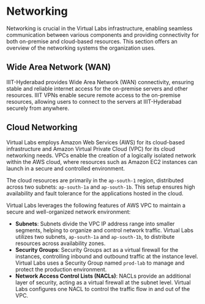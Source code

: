 # Networking

Networking is crucial in the Virtual Labs infrastructure, enabling seamless communication between various components and providing connectivity for both on-premise and cloud-based resources. This section offers an overview of the networking systems the organization uses.

## Wide Area Network (WAN)

IIIT-Hyderabad provides Wide Area Network (WAN) connectivity, ensuring stable and reliable internet access for the on-premise servers and other resources. IIIT VPNs enable secure remote access to the on-premise resources, allowing users to connect to the servers at IIIT-Hyderabad securely from anywhere.

## Cloud Networking

Virtual Labs employs Amazon Web Services (AWS) for its cloud-based infrastructure and Amazon Virtual Private Cloud (VPC) for its cloud networking needs. VPCs enable the creation of a logically isolated network within the AWS cloud, where resources such as Amazon EC2 instances can launch in a secure and controlled environment.

The cloud resources are primarily in the `ap-south-1` region, distributed across two subnets: `ap-south-1a` and `ap-south-1b`. This setup ensures high availability and fault tolerance for the applications hosted in the cloud.

Virtual Labs leverages the following features of AWS VPC to maintain a secure and well-organized network environment:

- **Subnets**: Subnets divide the VPC IP address range into smaller segments, helping to organize and control network traffic. Virtual Labs utilizes two subnets, `ap-south-1a` and `ap-south-1b`, to distribute resources across availability zones.
- **Security Groups**: Security Groups act as a virtual firewall for the instances, controlling inbound and outbound traffic at the instance level. Virtual Labs uses a Security Group named `prod-lab` to manage and protect the production environment.
- **Network Access Control Lists (NACLs)**: NACLs provide an additional layer of security, acting as a virtual firewall at the subnet level. Virtual Labs configures one NACL to control the traffic flow in and out of the VPC.